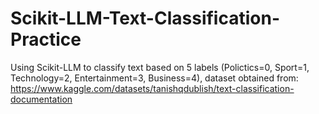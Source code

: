 # Scikit-LLM-Text-Classification-Practice
Using Scikit-LLM to classify text based on 5 labels (Polictics=0, Sport=1, Technology=2, Entertainment=3, Business=4), dataset obtained from: https://www.kaggle.com/datasets/tanishqdublish/text-classification-documentation
